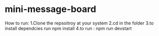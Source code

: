 # mini-message-board
How to run:
1.Clone the repsoitroy at your system
2.cd in the folder
3.to install dependcies run npm install 
4.to run : npm run devstart
